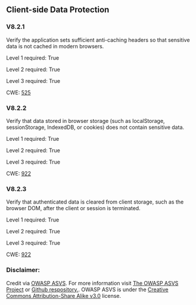 ##  Client-side Data Protection

### V8.2.1

Verify the application sets sufficient anti-caching headers so that sensitive data is not cached in modern browsers.

Level 1 required: True

Level 2 required: True

Level 3 required: True

CWE: [525](https://cwe.mitre.org/data/definitions/525)

### V8.2.2

Verify that data stored in browser storage (such as localStorage, sessionStorage, IndexedDB, or cookies) does not contain sensitive data.

Level 1 required: True

Level 2 required: True

Level 3 required: True

CWE: [922](https://cwe.mitre.org/data/definitions/922)

### V8.2.3

Verify that authenticated data is cleared from client storage, such as the browser DOM, after the client or session is terminated.

Level 1 required: True

Level 2 required: True

Level 3 required: True

CWE: [922](https://cwe.mitre.org/data/definitions/922)



### Disclaimer:

Credit via [OWASP ASVS](https://owasp.org/www-project-application-security-verification-standard/). For more information visit [The OWASP ASVS Project](https://owasp.org/www-project-application-security-verification-standard/) or [Github respository.](https://github.com/OWASP/ASVS). OWASP ASVS is under the [Creative Commons Attribution-Share Alike v3.0](https://creativecommons.org/licenses/by-sa/3.0/) license.
